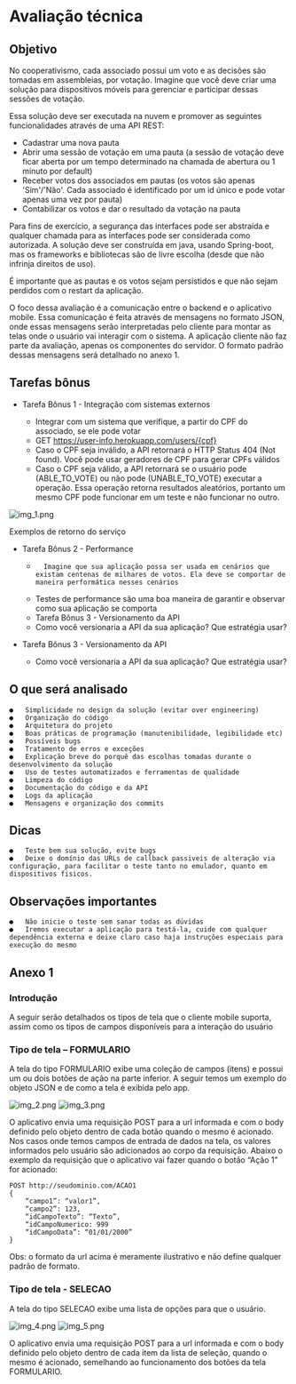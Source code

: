 # Avaliação técnica 

## Objetivo

No cooperativismo, cada associado possui um voto e as decisões são tomadas em assembleias, por votação. Imagine que você deve criar uma solução para dispositivos móveis para gerenciar e participar dessas sessões de votação.

Essa solução deve ser executada na nuvem e promover as seguintes funcionalidades através de uma API REST:
*	Cadastrar uma nova pauta
*	Abrir uma sessão de votação em uma pauta (a sessão de votação deve ficar aberta por um tempo determinado na chamada de abertura ou 1 minuto por default)
*	Receber votos dos associados em pautas (os votos são apenas 'Sim'/'Não'. Cada associado é identificado por um id único e pode votar apenas uma vez por pauta)
*	Contabilizar os votos e dar o resultado da votação na pauta

Para fins de exercício, a segurança das interfaces pode ser abstraída e qualquer chamada para as interfaces pode ser considerada como autorizada. A solução deve ser construída em java, usando Spring-boot, mas os frameworks e bibliotecas são de livre escolha (desde que não infrinja direitos de uso).

É importante que as pautas e os votos sejam persistidos e que não sejam perdidos com o restart da aplicação.

O foco dessa avaliação é a comunicação entre o backend e o aplicativo mobile. Essa comunicação é feita através de mensagens no formato JSON, onde essas mensagens serão interpretadas pelo cliente para montar as telas onde o usuário vai interagir com o sistema. A aplicação cliente não faz parte da avaliação, apenas os componentes do servidor. O formato padrão dessas mensagens será detalhado no anexo 1.

## Tarefas bônus

*	Tarefa Bônus 1 - Integração com sistemas externos

    *	Integrar com um sistema que verifique, a partir do CPF do associado, se ele pode votar
    *	GET https://user-info.herokuapp.com/users/{cpf}
    *	Caso o CPF seja inválido, a API retornará o HTTP Status 404 (Not found). Você pode usar geradores de CPF para gerar CPFs válidos
    *	Caso o CPF seja válido, a API retornará se o usuário pode (ABLE_TO_VOTE) ou não pode (UNABLE_TO_VOTE) executar a operação. Essa operação retorna resultados aleatórios, portanto um mesmo CPF pode funcionar em um teste e não funcionar no outro.

![img_1.png](img/img_1.png)

Exemplos de retorno do serviço

*	Tarefa Bônus 2 - Performance

    *       Imagine que sua aplicação possa ser usada em cenários que existam centenas de milhares de votos. Ela deve se comportar de maneira performática nesses cenários
    *	Testes de performance são uma boa maneira de garantir e observar como sua aplicação se comporta
    *	Tarefa Bônus 3 - Versionamento da API
    *	Como você versionaria a API da sua aplicação? Que estratégia usar?

*	Tarefa Bônus 3 - Versionamento da API   
    
    * 	Como você versionaria a API da sua aplicação? Que estratégia usar?

## O que será analisado

    ●	Simplicidade no design da solução (evitar over engineering)
    ●	Organização do código
    ●	Arquitetura do projeto
    ●	Boas práticas de programação (manutenibilidade, legibilidade etc)
    ●	Possíveis bugs
    ●	Tratamento de erros e exceções
    ●	Explicação breve do porquê das escolhas tomadas durante o desenvolvimento da solução
    ●	Uso de testes automatizados e ferramentas de qualidade
    ●	Limpeza do código
    ●	Documentação do código e da API
    ●	Logs da aplicação
    ●	Mensagens e organização dos commits

## Dicas

    ●	Teste bem sua solução, evite bugs
    ●	Deixe o domínio das URLs de callback passiveis de alteração via configuração, para facilitar o teste tanto no emulador, quanto em dispositivos fisicos.

## Observações importantes

    ●	Não inicie o teste sem sanar todas as dúvidas
    ●	Iremos executar a aplicação para testá-la, cuide com qualquer dependência externa e deixe claro caso haja instruções especiais para execução do mesmo

## Anexo 1

### Introdução

A seguir serão detalhados os tipos de tela que o cliente mobile suporta, assim como os tipos de campos disponíveis para a interação do usuário

### Tipo de tela – FORMULARIO

A tela do tipo FORMULARIO exibe uma coleção de campos (itens) e possui um ou dois botões de ação na parte inferior. A seguir temos um exemplo do objeto JSON e de como a tela é exibida pelo app.

![img_2.png](img/img_2.png)
![img_3.png](img/img_3.png)

O aplicativo envia uma requisição POST para a url informada e com o body definido pelo objeto dentro de cada botão quando o mesmo é acionado. Nos casos onde temos campos de entrada de dados na tela, os valores informados pelo usuário são adicionados ao corpo da requisição. Abaixo o exemplo da requisição que o aplicativo vai fazer quando o botão “Ação 1” for acionado:

    POST http://seudominio.com/ACAO1
    {
        “campo1”: “valor1”,
        “campo2”: 123,
        “idCampoTexto”: “Texto”,
        “idCampoNumerico: 999
        “idCampoData”: “01/01/2000”
    }

Obs: o formato da url acima é meramente ilustrativo e não define qualquer padrão de formato.

### Tipo de tela - SELECAO

A tela do tipo SELECAO exibe uma lista de opções para que o usuário.

![img_4.png](img/img_4.png)
![img_5.png](img/img_5.png)

O aplicativo envia uma requisição POST para a url informada e com o body definido pelo objeto dentro de cada item da lista de seleção, quando o mesmo é acionado, semelhando ao funcionamento dos botões da tela FORMULARIO.

